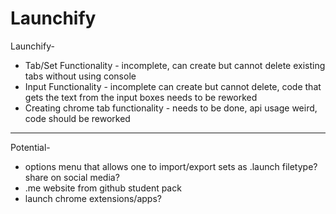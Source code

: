 # Launchify

Launchify-
-	Tab/Set Functionality - incomplete, can create but cannot delete existing tabs without using console
-	Input Functionality - incomplete can create but cannot delete, code that gets the text from the input boxes needs to be reworked
-	Creating chrome tab functionality - needs to be done, api usage weird, code should be reworked
____________________________________________________________________________
Potential-
-	options menu that allows one to import/export sets as .launch filetype?
share on social media?
-	.me website from github student pack
-	launch chrome extensions/apps?


